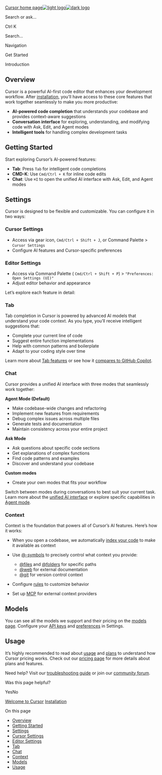 [Cursor home page![light logo](https://mintlify.s3.us-west-1.amazonaws.com/cursor/images/logo/app-logo.svg)![dark logo](https://mintlify.s3.us-west-1.amazonaws.com/cursor/images/logo/app-logo.svg)](https://docs.cursor.com/)

Search or ask...

Ctrl K

Search...

Navigation

Get Started

Introduction

## [​](https://docs.cursor.com/get-started/introduction\#overview)  Overview

Cursor is a powerful AI-first code editor that enhances your development workflow. After [installation](https://docs.cursor.com/get-started/installation), you’ll have access to these core features that work together seamlessly to make you more productive:

- **AI-powered code completion** that understands your codebase and provides context-aware suggestions
- **Conversation interface** for exploring, understanding, and modifying code with Ask, Edit, and Agent modes
- **Intelligent tools** for handling complex development tasks

## [​](https://docs.cursor.com/get-started/introduction\#getting-started)  Getting Started

Start exploring Cursor’s AI-powered features:

- **Tab**: Press `Tab` for intelligent code completions
- **CMD-K**: Use `Cmd/Ctrl + K` for inline code edits
- **Chat**: Use `⌘I` to open the unified AI interface with Ask, Edit, and Agent modes

## [​](https://docs.cursor.com/get-started/introduction\#settings)  Settings

Cursor is designed to be flexible and customizable. You can configure it in two ways:

### [​](https://docs.cursor.com/get-started/introduction\#cursor-settings)  Cursor Settings

- Access via gear icon, `Cmd/Ctrl + Shift + J`, or Command Palette > `Cursor Settings`
- Configure AI features and Cursor-specific preferences

### [​](https://docs.cursor.com/get-started/introduction\#editor-settings)  Editor Settings

- Access via Command Palette ( `Cmd/Ctrl + Shift + P`) \> `"Preferences: Open Settings (UI)"`
- Adjust editor behavior and appearance

Let’s explore each feature in detail:

### [​](https://docs.cursor.com/get-started/introduction\#tab)  Tab

Tab completion in Cursor is powered by advanced AI models that understand your code context. As you type, you’ll receive intelligent suggestions that:

- Complete your current line of code
- Suggest entire function implementations
- Help with common patterns and boilerplate
- Adapt to your coding style over time

Learn more about [Tab features](https://docs.cursor.com/tab/overview) or see how it [compares to GitHub Copilot](https://docs.cursor.com/tab/from-gh-copilot).

### [​](https://docs.cursor.com/get-started/introduction\#chat)  Chat

Cursor provides a unified AI interface with three modes that seamlessly work together:

**Agent Mode (Default)**

- Make codebase-wide changes and refactoring
- Implement new features from requirements
- Debug complex issues across multiple files
- Generate tests and documentation
- Maintain consistency across your entire project

**Ask Mode**

- Ask questions about specific code sections
- Get explanations of complex functions
- Find code patterns and examples
- Discover and understand your codebase

**Custom modes**

- Create your own modes that fits your workflow

Switch between modes during conversations to best suit your current task. Learn more about the [unified AI interface](https://docs.cursor.com/chat/overview) or explore specific capabilities in [Agent mode](https://docs.cursor.com/chat/overview).

### [​](https://docs.cursor.com/get-started/introduction\#context)  Context

Context is the foundation that powers all of Cursor’s AI features. Here’s how it works:

- When you open a codebase, we automatically [index your code](https://docs.cursor.com/context/codebase-indexing) to make it available as context
- Use [@-symbols](https://docs.cursor.com/context/@-symbols/overview) to precisely control what context you provide:

  - [@files](https://docs.cursor.com/context/@-symbols/@-files) and [@folders](https://docs.cursor.com/context/@-symbols/@-folders) for specific paths
  - [@web](https://docs.cursor.com/context/@-symbols/@-web) for external documentation
  - [@git](https://docs.cursor.com/context/@-symbols/@-git) for version control context
- Configure [rules](https://docs.cursor.com/context/rules) to customize behavior
- Set up [MCP](https://docs.cursor.com/context/model-context-protocol) for external context providers

## [​](https://docs.cursor.com/get-started/introduction\#models)  Models

You can see all the models we support and their pricing on the [models page](https://docs.cursor.com/settings/models). Configure your [API keys](https://docs.cursor.com/settings/api-keys) and [preferences](https://docs.cursor.com/settings/preferences) in Settings.

## [​](https://docs.cursor.com/get-started/introduction\#usage)  Usage

It’s highly recommended to read about [usage](https://docs.cursor.com/account/plans-and-usage) and [plans](https://docs.cursor.com/account/plans-and-usage) to understand how Cursor pricing works. Check out our [pricing page](https://docs.cursor.com/account/pricing) for more details about plans and features.

Need help? Visit our [troubleshooting guide](https://docs.cursor.com/troubleshooting/troubleshooting-guide) or join our [community forum](https://discord.com/invite/cursor).

Was this page helpful?

YesNo

[Welcome to Cursor](https://docs.cursor.com/get-started/welcome) [Installation](https://docs.cursor.com/get-started/installation)

On this page

- [Overview](https://docs.cursor.com/get-started/introduction#overview)
- [Getting Started](https://docs.cursor.com/get-started/introduction#getting-started)
- [Settings](https://docs.cursor.com/get-started/introduction#settings)
- [Cursor Settings](https://docs.cursor.com/get-started/introduction#cursor-settings)
- [Editor Settings](https://docs.cursor.com/get-started/introduction#editor-settings)
- [Tab](https://docs.cursor.com/get-started/introduction#tab)
- [Chat](https://docs.cursor.com/get-started/introduction#chat)
- [Context](https://docs.cursor.com/get-started/introduction#context)
- [Models](https://docs.cursor.com/get-started/introduction#models)
- [Usage](https://docs.cursor.com/get-started/introduction#usage)
